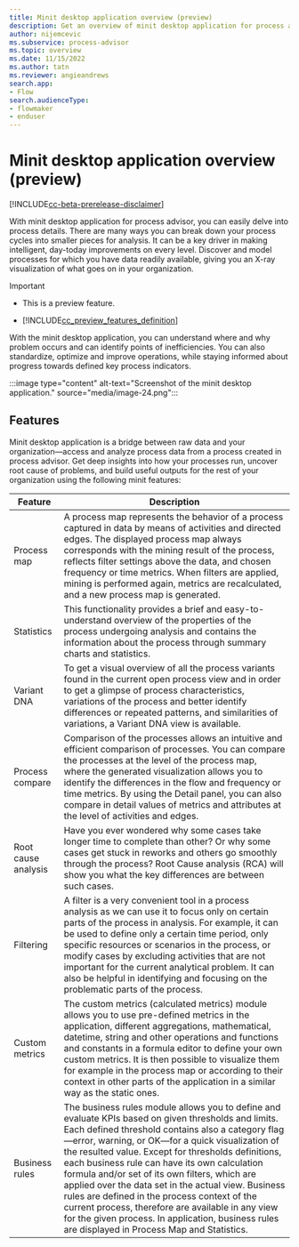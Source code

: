 ```yaml
---
title: Minit desktop application overview (preview)
description: Get an overview of minit desktop application for process advisor.
author: nijemcevic
ms.subservice: process-advisor
ms.topic: overview
ms.date: 11/15/2022
ms.author: tatn
ms.reviewer: angieandrews
search.app:
- Flow
search.audienceType:
- flowmaker
- enduser
---
```


# Minit desktop application overview (preview)

[!INCLUDE[cc-beta-prerelease-disclaimer](./includes/cc-beta-prerelease-disclaimer.md)]

With minit desktop application for process advisor, you can easily delve into process details. There are many ways you can break down your process cycles into smaller pieces for analysis. It can be a key driver in making intelligent, day-today improvements on every level. Discover and model processes for which you have data readily available, giving you an X-ray visualization of what goes on in your organization.

> [!IMPORTANT]
> - This is a preview feature.
>
> - [!INCLUDE[cc_preview_features_definition](includes/cc-preview-features-definition.md)]

With the minit desktop application, you can understand where and why problem occurs and can identify points of inefficiencies. You can also standardize, optimize and improve operations, while staying informed about progress towards defined key process indicators.

:::image type="content" alt-text="Screenshot of the minit desktop application." source="media/image-24.png":::

## Features

Minit desktop application is a bridge between raw data and your organization&mdash;access and analyze process data from a process created in process advisor. Get deep insights into how your processes run, uncover root cause of problems, and build useful outputs for the rest of your organization using the following minit features:


|Feature  |Description |
|---------|---------|
|Process map   | A process map represents the behavior of a process captured in data by means of activities and directed edges. The displayed process map always corresponds with the mining result of the process, reflects filter settings above the data, and chosen frequency or time metrics. When filters are applied, mining is performed again, metrics are recalculated, and a new process map is generated.        |
|Statistics    | This functionality provides a brief and easy-to-understand overview of the properties of the process undergoing analysis and contains the information about the process through summary charts and statistics.        |
|Variant DNA    | To get a visual overview of all the process variants found in the current open process view and in order to get a glimpse of process characteristics, variations of the process and better identify differences or repeated patterns, and similarities of variations, a Variant DNA view is available. |
|Process compare    | Comparison of the processes allows an intuitive and efficient comparison of processes. You can compare the processes at the level of the process map, where the generated visualization allows you to identify the differences in the flow and frequency or time metrics. By using the Detail panel, you can also compare in detail values of metrics and attributes at the level of activities and edges. |
|Root cause analysis     | Have you ever wondered why some cases take longer time to complete than other? Or why some cases get stuck in reworks and others go smoothly through the process? Root Cause analysis (RCA) will show you what the key differences are between such cases. |
|Filtering     | A filter is a very convenient tool in a process analysis as we can use it to focus only on certain parts of the process in analysis. For example, it can be used to define only a certain time period, only specific resources or scenarios in the process, or modify cases by excluding activities that are not important for the current analytical problem. It can also be helpful in identifying and focusing on the problematic parts of the process.        |
|Custom metrics     | The custom metrics (calculated metrics) module allows you to use pre-defined metrics in the application, different aggregations, mathematical, datetime, string and other operations and functions and constants in a formula editor to define your own custom metrics. It is then possible to visualize them for example in the process map or according to their context in other parts of the application in a similar way as the static ones.        |
|Business rules     | The business rules module allows you to define and evaluate KPIs based on given thresholds and limits. Each defined threshold contains also a category flag&mdash;error, warning, or OK&mdash;for a quick visualization of the resulted value. Except for thresholds definitions, each business rule can have its own calculation formula and/or set of its own filters, which are applied over the data set in the actual view. Business rules are defined in the process context of the current process, therefore are available in any view for the given process. In application, business rules are displayed in Process Map and Statistics. |
